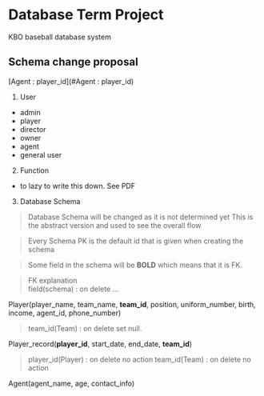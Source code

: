 # Database Term Project

KBO baseball database system

Schema change proposal
--------
[Agent : player_id](#Agent : player_id)

1. User
- admin
- player
- director
- owner
- agent
- general user

2. Function
- to lazy to write this down. See PDF

3. Database Schema
> Database Schema will be changed as it is not determined yet
> This is the abstract version and used to see the overall flow

> Every Schema PK is the default id that is given when creating the schema

> Some field in the schema will be **BOLD** which means that it is FK.<br>

> FK explanation<br>
> field(schema) : on delete ...

Player(player_name, team_name, **team_id**, position, uniform_number, birth, income, agent_id, phone_number)
> team_id(Team) : on delete set null.

Player_record(**player_id**, start_date, end_date, **team_id**)
> player_id(Player) : on delete no action
> team_id(Team) : on delete no action

<a name="Agent : player_id">

Agent(agent_name, age, contact_info)

